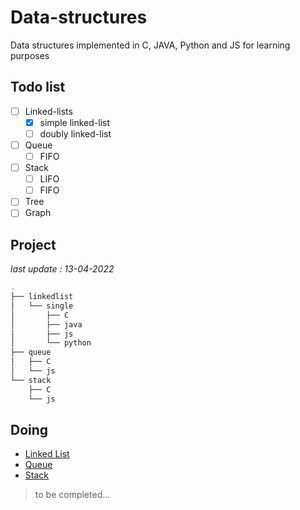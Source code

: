# Data-structures
Data structures implemented in C, JAVA, Python and JS for learning purposes

## Todo list

- [ ] Linked-lists
  - [x] simple linked-list
  - [ ] doubly linked-list
- [ ] Queue
  - [ ] FIFO
- [ ] Stack
  - [ ] LIFO
  - [ ] FIFO
- [ ] Tree
- [ ] Graph

## Project 

*last update : 13-04-2022*

```bash
.
├── linkedlist
│   └── single
│       ├── C
│       ├── java
│       ├── js
│       └── python
├── queue
│   ├── C
│   └── js
└── stack
    ├── C
    └── js
```

## Doing
- [Linked List](linkedlist/single)
- [Queue](queue)
- [Stack](stack)


> to be completed...

